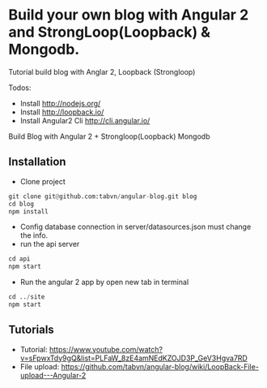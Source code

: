 # Build your own blog with Angular 2 and StrongLoop(Loopback) & Mongodb.

Tutorial build  blog with Anglar 2, Loopback (Strongloop)

Todos: 
* Install http://nodejs.org/
* Install http://loopback.io/ 
* Install Angular2 Cli http://cli.angular.io/


Build Blog with Angular 2 + Strongloop(Loopback) Mongodb
## Installation

* Clone project
```python
git clone git@github.com:tabvn/angular-blog.git blog
cd blog
npm install
```
* Config database connection in server/datasources.json must change the info.
* run the api server 
```python
cd api
npm start
```
* Run the angular 2 app by open new tab in terminal 
```python
cd ../site
npm start
```

## Tutorials
* Tutorial: https://www.youtube.com/watch?v=sFpwxTdy9gQ&list=PLFaW_8zE4amNEdKZOJD3P_GeV3Hgva7RD
* File upload: https://github.com/tabvn/angular-blog/wiki/LoopBack-File-upload---Angular-2
